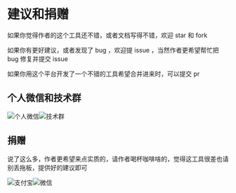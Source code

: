 # 建议和捐赠

如果你觉得作者的这个工具还不错，或者文档写得不错，欢迎 star 和 fork 

如果你有更好建议，或者发现了 bug ，欢迎提 issue ，当然作者更希望帮忙把 bug 修复并提交 issue 

如果你用这个平台开发了一个不错的工具希望合并进来时，可以提交 pr 


## 个人微信和技术群

![个人微信](http://pic.yupoo.com/sanri1993/136eb7a3/medium.jpg)![技术群](http://pic.yupoo.com/sanri1993/d5859281/medium.jpg)


## 捐赠

说了这么多，作者更希望来点实质的，请作者喝杯咖啡啥的，觉得这工具很差也请别丢拖板，提供好的建议即可

![支付宝](http://pic.yupoo.com/sanri1993/0ee103ad/medium.jpg)![微信](http://pic.yupoo.com/sanri1993/b1c913bf/medium.jpg)